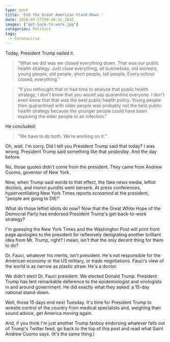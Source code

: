```yaml
---
type: post
title: 'End the Great American Stand-Down '
date: 2020-03-27T00:49:42.294Z
images: ["get-back-to-work.jpg"]
categories: Politics
tags:
  - Coronavirus
---
```

Today, President Trump nailed it. 

> “What we did was we closed everything down. That was our public health strategy. Just close everything, all businesses, old workers, young people, old people, short people, tall people. Every school closed, everything.”

> “If you rethought that or had time to analyze that public health strategy, I don't know that you would say quarantine everyone. I don't even know that that was the best public health policy. Young people then quarantined with older people was probably not the best public health strategy because the younger people could have been exposing the older people to an infection."

He concluded:

>  “We have to do both. We’re working on it.”

Oh, wait. I'm sorry. Did I tell you President Trump said that today? I was wrong. President Trump said something like that *yesterday*. And the day before. 

No, those quotes didn't come from the president. They came from Andrew Cuomo, governor of New York. 

Now, when Trump said words to that effect, the fake news media, leftist doctors, and moron pundits went berserk. At press conferences, hyperventilating New York Times reports *screamed* at the president, "people are going to DIE!"

What do those leftist idiots do now? Now that the Great White Hope of the Democrat Party has endorsed President Trump's get-back-to-work strategy? 

I'm guessing the New York Times and the Washington Post will print front page apologies to the president for reflexively denigrating another brilliant idea from Mr. Trump, right? I mean, isn't that the only decent thing for them to do?

Dr. Fauci, whatever his merits, isn't president. He's not responsible for the American economy or the US military, or trade negotiations. Fauci's view of the world is as narrow as plastic straw. He's a doctor. 

We didn't elect Dr. Fauci president. We elected Donald Trump. President Trump has lent remarkable deference to the epidemiologist and virologists in and around government. He did exactly what they asked: a 15-day national stand-down. 

Well, those 15 days end next Tuesday. It's time for President Trump to wrestle control of the country from medical specialists and, weighing their sound advice, get America moving again. 

And, if you think I'm just another Trump fanboy endorsing whatever falls out of Trump's Twitter feed, go back to the top of this post and read what Saint Andrew Cuomo says. (It's the same thing.)
